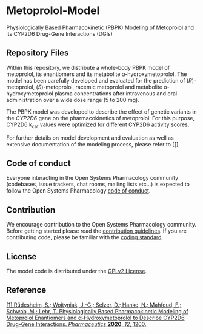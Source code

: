 # Metoprolol-Model
Physiologically Based Pharmacokinetic (PBPK) Modeling of Metoprolol and its CYP2D6 Drug-Gene Interactions (DGIs)
## Repository Files 
Within this repository, we distribute a whole-body PBPK model of metoprolol, its enantiomers and its metabolite α-hydroxymetoprolol. 
The model has been carefully developed and evaluated for the prediction of (*R*)-metoprolol, (*S*)-metoprolol, racemic metoprolol and metabolite α-hydroxymetoprolol plasma concentrations after intravenous and oral administration over a wide dose range (5 to 200 mg).

The PBPK model was developed to describe the effect of genetic variants in the *CYP2D6* gene on the pharmacokinetics of metoprolol.
For this purpose, CYP2D6 k<sub>cat</sub> values were optimized for different CYP2D6 activity scores.

For further details on model development and evaluation as well as extensive documentation of the modeling process, please refer to [[1]](https://www.mdpi.com/1999-4923/12/12/1200).

## Code of conduct
Everyone interacting in the Open Systems Pharmacology community (codebases, issue trackers, chat rooms, mailing lists etc...) is expected to follow the Open Systems Pharmacology [code of conduct](https://github.com/Open-Systems-Pharmacology/Suite/blob/master/CODE_OF_CONDUCT.md#contributor-covenant-code-of-conduct).

## Contribution
We encourage contribution to the Open Systems Pharmacology community. Before getting started please read the [contribution guidelines](https://github.com/Open-Systems-Pharmacology/Suite/blob/master/CONTRIBUTING.md#ways-to-contribute). If you are contributing code, please be familiar with the [coding standard](https://github.com/Open-Systems-Pharmacology/Suite/blob/master/CODING_STANDARDS.md#visual-studio-settings).

## License
The model code is distributed under the [GPLv2 License](https://github.com/Open-Systems-Pharmacology/Suite/blob/develop/LICENSE).

## Reference
[[1] Rüdesheim, S.; Wojtyniak, J.-G.; Selzer, D.; Hanke, N.; Mahfoud, F.; Schwab, M.; Lehr, T. Physiologically Based Pharmacokinetic Modeling of Metoprolol Enantiomers and α-Hydroxymetoprolol to Describe CYP2D6 Drug-Gene Interactions. *Pharmaceutics* **2020**, *12*, 1200.](https://doi.org/10.3390/pharmaceutics12121200)